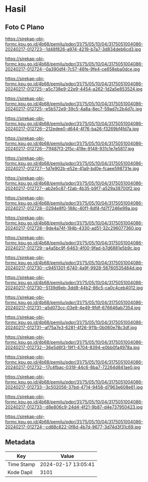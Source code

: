# Hasil

## Foto C Plano

https://sirekap-obj-formc.kpu.go.id/4b68/pemilu/pdpr/31/75/05/10/04/3175051004086-20240217-012723--1d48f826-a974-4219-b7a7-3d834deb6cd3.jpg

https://sirekap-obj-formc.kpu.go.id/4b68/pemilu/pdpr/31/75/05/10/04/3175051004086-20240217-012724--0a390df4-7c57-46fe-9fe4-ce658eba0dce.jpg

https://sirekap-obj-formc.kpu.go.id/4b68/pemilu/pdpr/31/75/05/10/04/3175051004086-20240217-012725--a5c738e9-22e9-4454-a262-1d2a5e853524.jpg

https://sirekap-obj-formc.kpu.go.id/4b68/pemilu/pdpr/31/75/05/10/04/3175051004086-20240217-012725--e5b572e9-39c5-4a8a-8ec7-59ad7c2b4d7c.jpg

https://sirekap-obj-formc.kpu.go.id/4b68/pemilu/pdpr/31/75/05/10/04/3175051004086-20240217-012726--212edee0-d644-4f76-ba26-f3269bf4fd7a.jpg

https://sirekap-obj-formc.kpu.go.id/4b68/pemilu/pdpr/31/75/05/10/04/3175051004086-20240217-012726--71f487f3-2f5c-419e-9148-931c1e7e5817.jpg

https://sirekap-obj-formc.kpu.go.id/4b68/pemilu/pdpr/31/75/05/10/04/3175051004086-20240217-012727--1d7e902b-e52e-41a9-bd0e-fcaee598731e.jpg

https://sirekap-obj-formc.kpu.go.id/4b68/pemilu/pdpr/31/75/05/10/04/3175051004086-20240217-012727--ab2e5c87-f2ab-4b35-b9f7-a529a38700f2.jpg

https://sirekap-obj-formc.kpu.go.id/4b68/pemilu/pdpr/31/75/05/10/04/3175051004086-20240217-012728--0294e8f0-188c-40f1-8df4-fd7f7246e99a.jpg

https://sirekap-obj-formc.kpu.go.id/4b68/pemilu/pdpr/31/75/05/10/04/3175051004086-20240217-012728--9de4a74f-194b-4330-ad51-32c296077360.jpg

https://sirekap-obj-formc.kpu.go.id/4b68/pemilu/pdpr/31/75/05/10/04/3175051004086-20240217-012729--a4a5bc9f-6463-4f00-9fad-b7d6881e5b9c.jpg

https://sirekap-obj-formc.kpu.go.id/4b68/pemilu/pdpr/31/75/05/10/04/3175051004086-20240217-012730--c9451301-6740-4a9f-9928-56760535484d.jpg

https://sirekap-obj-formc.kpu.go.id/4b68/pemilu/pdpr/31/75/05/10/04/3175051004086-20240217-012730--5139d6eb-3dd8-44b2-86c5-ca0c4ceb4012.jpg

https://sirekap-obj-formc.kpu.go.id/4b68/pemilu/pdpr/31/75/05/10/04/3175051004086-20240217-012731--a5d073cc-03e9-4e49-9fdf-676646ab7354.jpg

https://sirekap-obj-formc.kpu.go.id/4b68/pemilu/pdpr/31/75/05/10/04/3175051004086-20240217-012731--af75a7e3-6281-4f26-911b-0b060e78c3df.jpg

https://sirekap-obj-formc.kpu.go.id/4b68/pemilu/pdpr/31/75/05/10/04/3175051004086-20240217-012732--36e5d6f3-19f1-4704-8394-e0bb0fa4978a.jpg

https://sirekap-obj-formc.kpu.go.id/4b68/pemilu/pdpr/31/75/05/10/04/3175051004086-20240217-012732--17c4fbac-0319-44c6-8ba7-72264d841ae0.jpg

https://sirekap-obj-formc.kpu.go.id/4b68/pemilu/pdpr/31/75/05/10/04/3175051004086-20240217-012733--3c502056-37bd-4714-9458-d7963e608e61.jpg

https://sirekap-obj-formc.kpu.go.id/4b68/pemilu/pdpr/31/75/05/10/04/3175051004086-20240217-012733--d8e806c9-24d4-4f21-9b87-d4e737950423.jpg

https://sirekap-obj-formc.kpu.go.id/4b68/pemilu/pdpr/31/75/05/10/04/3175051004086-20240217-012724--cd88c822-0f8d-4b7d-9677-3d74d3f31c69.jpg


## Metadata

| Key        | Value               |
| ---------- | ------------------- |
| Time Stamp | 2024-02-17 13:05:41 |
| Kode Dapil | 3101                |



